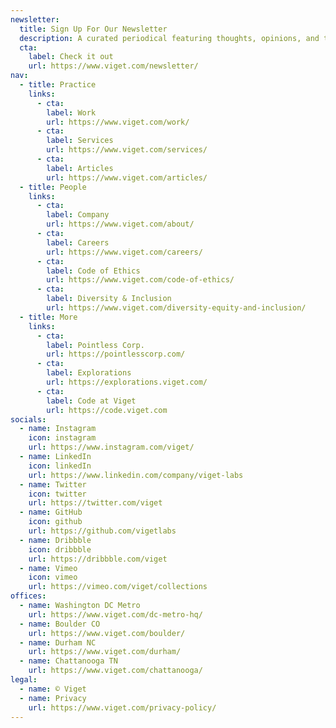 ```yaml
---
newsletter:
  title: Sign Up For Our Newsletter
  description: A curated periodical featuring thoughts, opinions, and tools for building a better digital world.
  cta:
    label: Check it out
    url: https://www.viget.com/newsletter/
nav:
  - title: Practice
    links:
      - cta:
        label: Work
        url: https://www.viget.com/work/
      - cta:
        label: Services
        url: https://www.viget.com/services/
      - cta:
        label: Articles
        url: https://www.viget.com/articles/
  - title: People
    links:
      - cta:
        label: Company
        url: https://www.viget.com/about/
      - cta:
        label: Careers
        url: https://www.viget.com/careers/
      - cta:
        label: Code of Ethics
        url: https://www.viget.com/code-of-ethics/
      - cta:
        label: Diversity & Inclusion
        url: https://www.viget.com/diversity-equity-and-inclusion/
  - title: More
    links:
      - cta:
        label: Pointless Corp.
        url: https://pointlesscorp.com/
      - cta:
        label: Explorations
        url: https://explorations.viget.com/
      - cta:
        label: Code at Viget
        url: https://code.viget.com
socials:
  - name: Instagram
    icon: instagram
    url: https://www.instagram.com/viget/
  - name: LinkedIn
    icon: linkedIn
    url: https://www.linkedin.com/company/viget-labs
  - name: Twitter
    icon: twitter
    url: https://twitter.com/viget
  - name: GitHub
    icon: github
    url: https://github.com/vigetlabs
  - name: Dribbble
    icon: dribbble
    url: https://dribbble.com/viget
  - name: Vimeo
    icon: vimeo
    url: https://vimeo.com/viget/collections
offices:
  - name: Washington DC Metro
    url: https://www.viget.com/dc-metro-hq/
  - name: Boulder CO
    url: https://www.viget.com/boulder/
  - name: Durham NC
    url: https://www.viget.com/durham/
  - name: Chattanooga TN
    url: https://www.viget.com/chattanooga/
legal:
  - name: © Viget
  - name: Privacy
    url: https://www.viget.com/privacy-policy/
---
```

